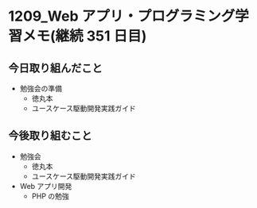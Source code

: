 # 1209_Web アプリ・プログラミング学習メモ(継続 351 日目)

## 今日取り組んだこと

- 勉強会の準備
  - 徳丸本
  - ユースケース駆動開発実践ガイド

## 今後取り組むこと

- 勉強会
  - 徳丸本
  - ユースケース駆動開発実践ガイド
- Web アプリ開発
  - PHP の勉強
